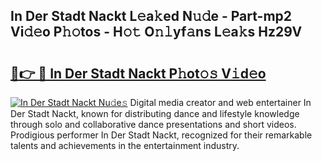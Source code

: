 ## In Der Stadt Nackt L𝚎a𝚔ed N𝚞𝚍e - Part-mp2 Vi𝚍𝚎o P𝚑𝚘tos - H𝚘𝚝 O𝚗𝚕yf𝚊ns L𝚎a𝚔s Hz29V

# <h2><a href="http://kfczlp.oniu.top/?m=In+Der+Stadt+Nackt">🔗👉 🔴 In Der Stadt Nackt P𝚑ot𝚘𝚜 V𝚒d𝚎o</a></h2>

[![In Der Stadt Nackt Nu𝚍e𝚜](https://i.imgur.com/0qMVB7G.gif)](http://kfczlp.oniu.top/?m=In+Der+Stadt+Nackt)
Digital media creator and web entertainer In Der Stadt Nackt, known for distributing dance and lifestyle knowledge through solo and collaborative dance presentations and short videos. Prodigious performer In Der Stadt Nackt, recognized for their remarkable talents and achievements in the entertainment industry.  

